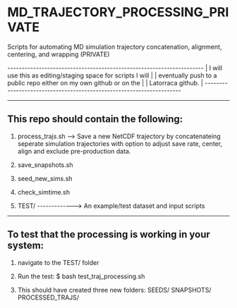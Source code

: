 # MD_TRAJECTORY_PROCESSING_PRIVATE
Scripts for automating MD simulation trajectory concatenation, alignment, centering, and wrapping (PRIVATE)

*---------------------------------------------------------------------*
| I will use this as editing/staging space for scripts I will         |
| eventually push to a public repo either on my own github or on the  |
| Latorraca github.                                                   |
*---------------------------------------------------------------------*


-------------------------------------------------------------------
This repo should contain the following:
-------------------------------------------------------------------

1. process_trajs.sh --> Save a new NetCDF trajectory by concatenateing seperate simulation trajectories
                        with option to adjust save rate, center, align and exclude pre-production data.

2. save_snapshots.sh

3. seed_new_sims.sh

4. check_simtime.sh

5. TEST/ ------------->  An example/test dataset and input scripts


-------------------------------------------------------------------
To test that the processing is working in your system:
-------------------------------------------------------------------
   1. navigate to the TEST/ folder
   2. Run the test:
        $ bash test_traj_processing.sh

   3. This should have created three new folders:
        SEEDS/
        SNAPSHOTS/
        PROCESSED_TRAJS/

